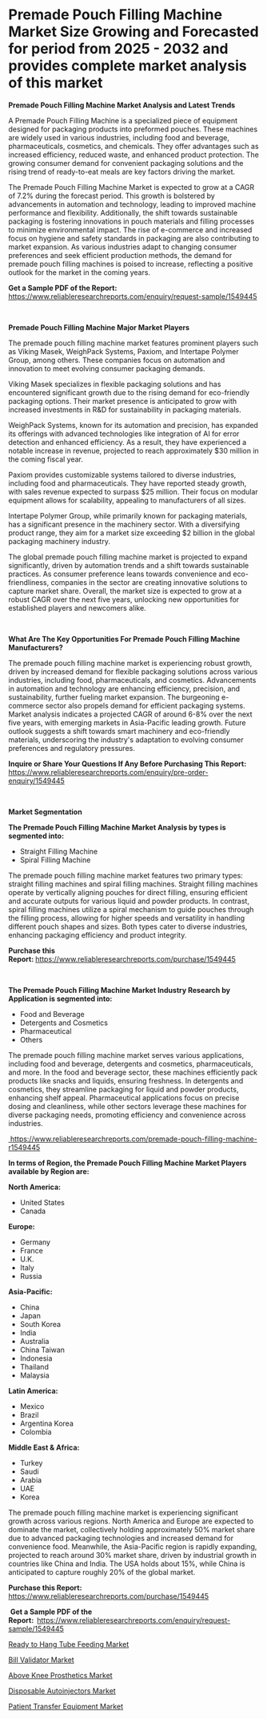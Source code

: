 <p><h1>Premade Pouch Filling Machine Market Size Growing and Forecasted for period from 2025 - 2032 and provides complete market analysis of this market</h1></p><p><strong>Premade Pouch Filling Machine Market Analysis and Latest Trends</strong></p>
<p><p>A Premade Pouch Filling Machine is a specialized piece of equipment designed for packaging products into preformed pouches. These machines are widely used in various industries, including food and beverage, pharmaceuticals, cosmetics, and chemicals. They offer advantages such as increased efficiency, reduced waste, and enhanced product protection. The growing consumer demand for convenient packaging solutions and the rising trend of ready-to-eat meals are key factors driving the market.</p><p>The Premade Pouch Filling Machine Market is expected to grow at a CAGR of 7.2% during the forecast period. This growth is bolstered by advancements in automation and technology, leading to improved machine performance and flexibility. Additionally, the shift towards sustainable packaging is fostering innovations in pouch materials and filling processes to minimize environmental impact. The rise of e-commerce and increased focus on hygiene and safety standards in packaging are also contributing to market expansion. As various industries adapt to changing consumer preferences and seek efficient production methods, the demand for premade pouch filling machines is poised to increase, reflecting a positive outlook for the market in the coming years.</p></p>
<p><strong>Get a Sample PDF of the Report:&nbsp;</strong> <a href="https://www.reliableresearchreports.com/enquiry/request-sample/1549445?utm_campaign=2662&utm_medium=2&utm_source=Github&utm_content=ia&utm_term=10042025&utm_id=premade-pouch-filling-machine">https://www.reliableresearchreports.com/enquiry/request-sample/1549445</a></p>
<p>&nbsp;</p>
<p><strong>Premade Pouch Filling Machine Major Market Players</strong></p>
<p><p>The premade pouch filling machine market features prominent players such as Viking Masek, WeighPack Systems, Paxiom, and Intertape Polymer Group, among others. These companies focus on automation and innovation to meet evolving consumer packaging demands. </p><p>Viking Masek specializes in flexible packaging solutions and has encountered significant growth due to the rising demand for eco-friendly packaging options. Their market presence is anticipated to grow with increased investments in R&D for sustainability in packaging materials. </p><p>WeighPack Systems, known for its automation and precision, has expanded its offerings with advanced technologies like integration of AI for error detection and enhanced efficiency. As a result, they have experienced a notable increase in revenue, projected to reach approximately $30 million in the coming fiscal year.</p><p>Paxiom provides customizable systems tailored to diverse industries, including food and pharmaceuticals. They have reported steady growth, with sales revenue expected to surpass $25 million. Their focus on modular equipment allows for scalability, appealing to manufacturers of all sizes.</p><p>Intertape Polymer Group, while primarily known for packaging materials, has a significant presence in the machinery sector. With a diversifying product range, they aim for a market size exceeding $2 billion in the global packaging machinery industry.</p><p>The global premade pouch filling machine market is projected to expand significantly, driven by automation trends and a shift towards sustainable practices. As consumer preference leans towards convenience and eco-friendliness, companies in the sector are creating innovative solutions to capture market share. Overall, the market size is expected to grow at a robust CAGR over the next five years, unlocking new opportunities for established players and newcomers alike.</p></p>
<p>&nbsp;</p>
<p><strong>What Are The Key Opportunities For Premade Pouch Filling Machine Manufacturers?</strong></p>
<p><p>The premade pouch filling machine market is experiencing robust growth, driven by increased demand for flexible packaging solutions across various industries, including food, pharmaceuticals, and cosmetics. Advancements in automation and technology are enhancing efficiency, precision, and sustainability, further fueling market expansion. The burgeoning e-commerce sector also propels demand for efficient packaging systems. Market analysis indicates a projected CAGR of around 6-8% over the next five years, with emerging markets in Asia-Pacific leading growth. Future outlook suggests a shift towards smart machinery and eco-friendly materials, underscoring the industry's adaptation to evolving consumer preferences and regulatory pressures.</p></p>
<p><strong>Inquire or Share Your Questions If Any Before Purchasing This Report:</strong> <a href="https://www.reliableresearchreports.com/enquiry/pre-order-enquiry/1549445?utm_campaign=2662&utm_medium=2&utm_source=Github&utm_content=ia&utm_term=10042025&utm_id=premade-pouch-filling-machine">https://www.reliableresearchreports.com/enquiry/pre-order-enquiry/1549445</a></p>
<p>&nbsp;</p>
<p><strong>Market Segmentation</strong></p>
<p><strong>The Premade Pouch Filling Machine Market Analysis by types is segmented into:</strong></p>
<p><ul><li>Straight Filling Machine</li><li>Spiral Filling Machine</li></ul></p>
<p><p>The premade pouch filling machine market features two primary types: straight filling machines and spiral filling machines. Straight filling machines operate by vertically aligning pouches for direct filling, ensuring efficient and accurate outputs for various liquid and powder products. In contrast, spiral filling machines utilize a spiral mechanism to guide pouches through the filling process, allowing for higher speeds and versatility in handling different pouch shapes and sizes. Both types cater to diverse industries, enhancing packaging efficiency and product integrity.</p></p>
<p><strong>Purchase this Report:&nbsp;</strong><a href="https://www.reliableresearchreports.com/purchase/1549445?utm_campaign=2662&utm_medium=2&utm_source=Github&utm_content=ia&utm_term=10042025&utm_id=premade-pouch-filling-machine">https://www.reliableresearchreports.com/purchase/1549445</a></p>
<p>&nbsp;</p>
<p><strong>The Premade Pouch Filling Machine Market Industry Research by Application is segmented into:</strong></p>
<p><ul><li>Food and Beverage</li><li>Detergents and Cosmetics</li><li>Pharmaceutical</li><li>Others</li></ul></p>
<p><p>The premade pouch filling machine market serves various applications, including food and beverage, detergents and cosmetics, pharmaceuticals, and more. In the food and beverage sector, these machines efficiently pack products like snacks and liquids, ensuring freshness. In detergents and cosmetics, they streamline packaging for liquid and powder products, enhancing shelf appeal. Pharmaceutical applications focus on precise dosing and cleanliness, while other sectors leverage these machines for diverse packaging needs, promoting efficiency and convenience across industries.</p></p>
<p><a href="https://www.reliableresearchreports.com/premade-pouch-filling-machine-r1549445?utm_campaign=2662&utm_medium=2&utm_source=Github&utm_content=ia&utm_term=10042025&utm_id=premade-pouch-filling-machine">&nbsp;https://www.reliableresearchreports.com/premade-pouch-filling-machine-r1549445</a></p>
<p><strong>In terms of Region, the Premade Pouch Filling Machine Market Players available by Region are:</strong></p>
<p>
    <p> <strong> North America: </strong>
        <ul>
            <li>United States</li>
            <li>Canada</li>
        </ul>
        </p> 
    <p> <strong> Europe: </strong>
        <ul>
            <li>Germany</li>
            <li>France</li>
            <li>U.K.</li>
            <li>Italy</li>
            <li>Russia</li>
        </ul>
        </p> 
    <p> <strong> Asia-Pacific: </strong>
        <ul>
            <li>China</li>
            <li>Japan</li>
            <li>South Korea</li>
            <li>India</li>
            <li>Australia</li>
            <li>China Taiwan</li>
            <li>Indonesia</li>
            <li>Thailand</li>
            <li>Malaysia</li>
        </ul>
        </p> 
    <p> <strong> Latin America: </strong>
        <ul>
            <li>Mexico</li>
            <li>Brazil</li>
            <li>Argentina Korea</li>
            <li>Colombia</li>
        </ul>
        </p> 
    <p> <strong> Middle East & Africa: </strong>
        <ul>
            <li>Turkey</li>
            <li>Saudi</li>
            <li>Arabia</li>
            <li>UAE</li>
            <li>Korea</li>
        </ul>
    </p>
    </p>
<p><p>The premade pouch filling machine market is experiencing significant growth across various regions. North America and Europe are expected to dominate the market, collectively holding approximately 50% market share due to advanced packaging technologies and increased demand for convenience food. Meanwhile, the Asia-Pacific region is rapidly expanding, projected to reach around 30% market share, driven by industrial growth in countries like China and India. The USA holds about 15%, while China is anticipated to capture roughly 20% of the global market.</p></p>
<p><strong>Purchase this Report: </strong><a href="https://www.reliableresearchreports.com/purchase/1549445?utm_campaign=2662&utm_medium=2&utm_source=Github&utm_content=ia&utm_term=10042025&utm_id=premade-pouch-filling-machine">https://www.reliableresearchreports.com/purchase/1549445</a></p>
<p>&nbsp;<strong>Get a Sample PDF of the Report:&nbsp;&nbsp;</strong><a href="https://www.reliableresearchreports.com/enquiry/request-sample/1549445?utm_campaign=2662&utm_medium=2&utm_source=Github&utm_content=ia&utm_term=10042025&utm_id=premade-pouch-filling-machine">https://www.reliableresearchreports.com/enquiry/request-sample/1549445</a></p>
<p><strong></strong></p>
<p><p><a href="https://www.linkedin.com/pulse/insights-ready-hang-tube-feeding-market-2025-2032-growth-om9ze?utm_campaign=2662&utm_medium=2&utm_source=Github&utm_content=ia&utm_term=10042025&utm_id=premade-pouch-filling-machine">Ready to Hang Tube Feeding Market</a></p><p><a href="https://github.com/globismark/Market-Research-Report-List-6/blob/main/bill-validator-market.md?utm_campaign=2662&utm_medium=2&utm_source=Github&utm_content=ia&utm_term=10042025&utm_id=premade-pouch-filling-machine">Bill Validator Market</a></p><p><a href="https://www.linkedin.com/pulse/above-knee-prosthetics-industry-overview-2025-2032-market-nwf9e?utm_campaign=2662&utm_medium=2&utm_source=Github&utm_content=ia&utm_term=10042025&utm_id=premade-pouch-filling-machine">Above Knee Prosthetics Market</a></p><p><a href="https://www.linkedin.com/pulse/future-disposable-autoinjectors-market-trend-analysis-0ytre?utm_campaign=2662&utm_medium=2&utm_source=Github&utm_content=ia&utm_term=10042025&utm_id=premade-pouch-filling-machine">Disposable Autoinjectors Market</a></p><p><a href="https://github.com/NarcisoFerry/Market-Research-Report-List-2/blob/main/patient-transfer-equipment-market.md?utm_campaign=2662&utm_medium=2&utm_source=Github&utm_content=ia&utm_term=10042025&utm_id=premade-pouch-filling-machine">Patient Transfer Equipment Market</a></p></p>